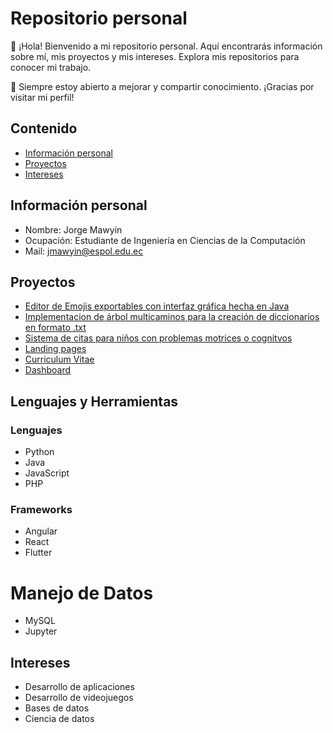 # Repositorio personal

👋 ¡Hola! Bienvenido a mi repositorio personal. Aquí encontrarás información sobre mí, mis proyectos y mis intereses. Explora mis repositorios para conocer mi trabajo.

📌 Siempre estoy abierto a mejorar y compartir conocimiento. ¡Gracias por visitar mi perfil!

## Contenido
* [Información personal](#información-personal)
* [Proyectos](#proyectos)
* [Intereses](#intereses)

## Información personal
* Nombre: Jorge Mawyin
* Ocupación: Estudiante de Ingeniería en Ciencias de la Computación
* Mail: jmawyin@espol.edu.ec

## Proyectos
* [Editor de Emojis exportables con interfaz gráfica hecha en Java](https://github.com/JorgeMawyin/Grupo_06)
* [Implementacion de árbol multicaminos para la creación de diccionarios en formato .txt](https://github.com/JorgeMawyin/Grupo6---Arbol)
* [Sistema de citas para niños con problemas motrices o cognitvos](https://github.com/JorgeMawyin/POO-P01-G01)
* [Landing pages](https://jorgemawyin.github.io/landing/)
* [Curriculum Vitae](https://jorgemawyin.github.io/curriculum/)
* [Dashboard](https://jorgemawyin.github.io/dashboard/)

## Lenguajes y Herramientas

### Lenguajes
* Python
* Java
* JavaScript
* PHP

### Frameworks
* Angular
* React
* Flutter

# Manejo de Datos
* MySQL
* Jupyter

## Intereses
* Desarrollo de aplicaciones
* Desarrollo de videojuegos
* Bases de datos
* Ciencia de datos
